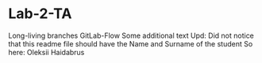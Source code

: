 # Lab-2-TA
Long-living branches GitLab-Flow
Some additional text 
Upd: Did not notice that this readme file should have the Name and Surname of the student
So here: Oleksii Haidabrus
